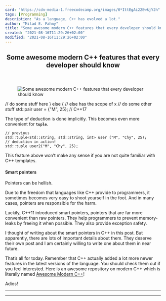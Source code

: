 ```yaml
---
card: "https://cdn-media-1.freecodecamp.org/images/0*IttEgAi22EwkjY2h"
tags: [Programming]
description: "As a language, C++ has evolved a lot."
author: "Milad E. Fahmy"
title: "Some awesome modern C++ features that every developer should know"
created: "2021-08-16T11:29:26+02:00"
modified: "2021-08-16T11:29:26+02:00"
---
```

<div class="site-wrapper">
<main id="site-main" class="site-main outer">
<div class="inner">
<article class="post-full post tag-programming tag-coding tag-tech tag-software-development tag-technology ">
<header class="post-full-header">
<h1 class="post-full-title">Some awesome modern C++ features that every developer should know</h1>
</header>
<figure class="post-full-image">
<picture>
<source media="(max-width: 700px)" sizes="1px" srcset="data:image/gif;base64,R0lGODlhAQABAIAAAAAAAP///yH5BAEAAAAALAAAAAABAAEAAAIBRAA7 1w">
<source media="(min-width: 701px)" sizes="(max-width: 800px) 400px,
(max-width: 1170px) 700px,
1400px" srcset="https://cdn-media-1.freecodecamp.org/images/0*IttEgAi22EwkjY2h 300w,
https://cdn-media-1.freecodecamp.org/images/0*IttEgAi22EwkjY2h 600w,
https://cdn-media-1.freecodecamp.org/images/0*IttEgAi22EwkjY2h 1000w,
https://cdn-media-1.freecodecamp.org/images/0*IttEgAi22EwkjY2h 2000w">
<img onerror="this.style.display='none'" src="https://cdn-media-1.freecodecamp.org/images/0*IttEgAi22EwkjY2h" alt="Some awesome modern C++ features that every developer should know">
</picture>
</figure>
<section class="post-full-content">
<div class="post-content">
// do some stuff here
} else {
// else has the scope of x
// do some other stuff
std::pair user = {"M", 25}; // C++17</code></pre><p>The type of deduction is done implicitly. This becomes even more convenient for <code><strong>tuple</strong></code>.</p><pre><code class="language-c++">// previous
std::tuple&lt;std::string, std::string, int&gt; user ("M", "Chy", 25);
// deduction in action!
std::tuple user2("M", "Chy", 25);</code></pre><p>This feature above won’t make any sense if you are not quite familiar with C++ templates.</p><h4 id="smart-pointers">Smart pointers</h4><p>Pointers can be hellish.</p><p>Due to the freedom that languages like C++ provide to programmers, it sometimes becomes very easy to shoot yourself in the foot. And in many cases, pointers are responsible for the harm.</p><p>Luckily, C++11 introduced smart pointers, pointers that are far more convenient than raw pointers. They help programmers to prevent memory-leaks by freeing it when possible. They also provide exception safety.</p><p>I thought of writing about the smart pointers in C++ in this post. But apparently, there are lots of important details about them. They deserve their own post and I am certainly willing to write one about them in near future.</p><p>That’s all for today. Remember that C++ actually added a lot more newer features in the latest versions of the language. You should check them out if you feel interested. Here is an awesome repository on modern C++ which is literally named <a href="https://github.com/rigtorp/awesome-modern-cpp" rel="noopener">Awesome Modern C++</a>!</p><p>Adios!</p>
</div>
<hr>
<hr>
</section>
</article>
</div>
</main>
</div>
<!-- Google Tag Manager (noscript) -->
<!-- End Google Tag Manager (noscript) -->

